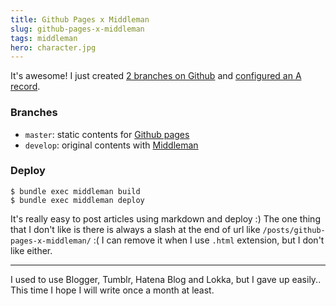 ```yaml
---
title: Github Pages x Middleman
slug: github-pages-x-middleman
tags: middleman
hero: character.jpg
---
```


It's awesome! I just created [2 branches on Github](https://github.com/rono23/rono23.github.io) and [configured an A record](https://help.github.com/articles/tips-for-configuring-an-a-record-with-your-dns-provider/).

### Branches

- `master`: static contents for [Github pages](https://pages.github.com/)
- `develop`: original contents with [Middleman](https://middlemanapp.com/)

### Deploy

```
$ bundle exec middleman build
$ bundle exec middleman deploy
```

It's really easy to post articles using markdown and deploy :)
The one thing that I don't like is there is always a slash at the end of url like `/posts/github-pages-x-middleman/` :(
I can remove it when I use `.html` extension, but I don't like either.

---

I used to use Blogger, Tumblr, Hatena Blog and Lokka, but I gave up easily.. This time I hope I will write once a month at least.
